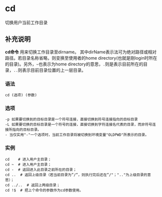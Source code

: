 cd
===

切换用户当前工作目录

## 补充说明

**cd命令** 用来切换工作目录至dirname。 其中dirName表示法可为绝对路径或相对路径。若目录名称省略，则变换至使用者的home directory(也就是刚login时所在的目录)。另外，`~`也表示为home directory的意思，`.`则是表示目前所在的目录，`..`则表示目前目录位置的上一层目录。

### 语法  

```shell
cd (选项) (参数)
```

### 选项  

```shell
-p 如果要切换到的目标目录是一个符号连接，直接切换到符号连接指向的目标目录
-L 如果要切换的目标目录是一个符号的连接，直接切换到字符连接名代表的目录，而非符号连接所指向的目标目录。
- 当仅实用"-"一个选项时，当前工作目录将被切换到环境变量"OLDPWD"所表示的目录。
```

### 实例  

```shell
cd    # 进入用户主目录；
cd ~  # 进入用户主目录；
cd -  # 返回进入此目录之前所在的目录；
cd ..  # 返回上级目录（若当前目录为“/“，则执行完后还在“/"；".."为上级目录的意思）；
cd ../..  # 返回上两级目录；
cd !$  # 把上个命令的参数作为cd参数使用。
```


<!-- Linux命令行搜索引擎：https://jaywcjlove.github.io/linux-command/ -->